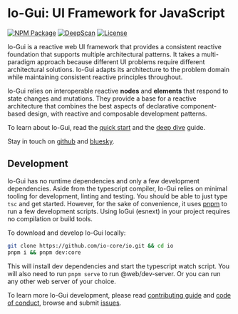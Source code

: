 # Io-Gui: UI Framework for JavaScript

[![NPM Package][npm]][npm-url]
[![DeepScan][deepscan]][deepscan-url]
[![License][license]][license-url]

Io-Gui is a reactive web UI framework that provides a consistent reactive foundation that supports multiple architectural patterns. It takes a multi-paradigm approach because different UI problems require different architectural solutions. Io-Gui adapts its architecture to the problem domain while maintaining consistent reactive principles throughout.

Io-Gui relies on interoperable reactive **nodes** and **elements** that respond to state changes and mutations. They provide a base for a reactive architecture that combines the best aspects of declarative component-based design, with reactive and composable development patterns.

To learn about Io-Gui, read the [quick start] and the [deep dive] guide.

Stay in touch on [github] and [bluesky].

## Development

Io-Gui has no runtime dependencies and only a few development dependencies. Aside from the typescript compiler, Io-Gui relies on minimal tooling for development, linting and testing. You should be able to just type `tsc` and get started. However, for the sake of convenience, it uses [pnpm] to run a few development scripts. Using IoGui (esnext) in your project requires no compilation or build tools.

To download and develop Io-Gui locally:

```bash
git clone https://github.com/io-core/io.git && cd io
pnpm i && pnpm dev:core
```

This will install dev dependencies and start the typescript watch script. You will also need to run `pnpm serve` to run @web/dev-server. Or you can run any other web server of your choice.

To learn more Io-Gui development, please read [contributing guide](https://github.com/io-core/io/blob/main/.github/CONTRIBUTING.md) and [code of conduct](https://github.com/io-core/io/blob/main/.github/CODE_OF_CONDUCT.md), browse and submit [issues](https://github.com/io-core/io/issues).

[npm]: https://img.shields.io/npm/v/io-core
[npm-url]: https://www.npmjs.com/package/io-core
[deepscan]: https://deepscan.io/api/teams/18863/projects/22152/branches/651706/badge/grade.svg
[deepscan-url]: https://deepscan.io/dashboard#view=project&tid=18863&pid=22152&bid=651706
[license]: https://img.shields.io/github/license/io-core/io
[license-url]: https://github.com/io-core/io/blob/main/LICENSE

[github]: https://github.com/io-core/io/
[bluesky]: https://bsky.app/profile/akirodic.com
[pnpm]: https://pnpm.io/


[io-core.dev]: https://iogui.dev/io/
[index.html]: https://github.com/io-core/io/blob/main/index.html
[quick start]: https://iogui.dev/io/#path=Docs,Quick%20Start
[deep dive]: https://iogui.dev/io/#path=Docs,Deep%20Dive